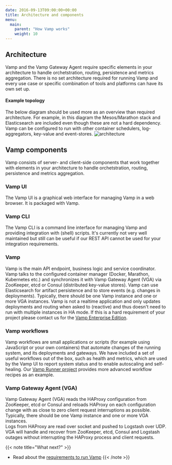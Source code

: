 ```yaml
---
date: 2016-09-13T09:00:00+00:00
title: Architecture and components
menu:
  main:
    parent: "How Vamp works"
    weight: 10
---
```


## Architecture
Vamp and the Vamp Gateway Agent require specific elements in your architecture to handle orchetstration, routing, persistence and metrics aggregation. There is no set architecture required for running Vamp and every use case or specific combination of tools and platforms can have its own set up.

#### Example topology
The below diagram should be used more as an overview than required architecture. For example, in this diagram the Mesos/Marathon stack and Elasticsearch are included even though these are not a hard dependency. Vamp can be configured to run with other container schedulers, log-aggregators, key-value and event-stores.
![architecture](/images/diagram/Architecture-and-components.svg)

## Vamp components

Vamp consists of server- and client-side components that work together with elements in your architecture to handle orchetstration, routing, persistence and metrics aggregation.


### Vamp UI  
The Vamp UI is a graphical web interface for managing Vamp in a web browser. It is packaged with Vamp.

### Vamp CLI  
The Vamp CLI is a command line interface for managing Vamp and providing integration with (shell) scripts. It's currently not very well maintained but still can be useful if our REST API cannot be used for your integration requirements.

### Vamp  
Vamp is the main API endpoint, business logic and service coordinator. Vamp talks to the configured container manager (Docker, Marathon, Kubernetes etc.) and synchronizes it with Vamp Gateway Agent (VGA)  via ZooKeeper, etcd or Consul (distributed key-value stores). Vamp can use Elasticsearch for artifact persistence and to store events (e.g. changes in deployments). Typically, there should be one Vamp instance and one or more VGA instances. Vamp is not a realtime application and only updates deployments and routing when asked to (reactive) and thus doesn't need to run with multiple instances in HA mode. If this is a hard requirement of your project please contact us for the [Vamp Enterprise Edition](/why-use-vamp/enterprise-edition/).

### Vamp workflows
Vamp workflows are small applications or scripts (for example using JavaScript or your own containers) that automate changes of the running system, and its deployments and gateways. We have included a set of useful workflows out of the box, such as health and metrics, which are used by the Vamp UI to report system status and to enable autoscaling and self-healing. Our [Vamp Runner project](https://github.com/magneticio/vamp-runner/) provides more advanced workflow recipes as an example.

### Vamp Gateway Agent (VGA)  
Vamp Gateway Agent (VGA) reads the HAProxy configuration from ZooKeeper, etcd or Consul and reloads HAProxy on each configuration change with as close to zero client request interruptions as possible. Typically, there should be one Vamp instance and one or more VGA instances.     
Logs from HAProxy are read over socket and pushed to Logstash over UDP.  VGA will handle and recover from ZooKeeper, etcd, Consul and Logstash outages without interrupting the HAProxy process and client requests.  

{{< note title="What next?" >}}
* Read about the [requirements to run Vamp](/documentation/how-vamp-works/requirements)
{{< /note >}}
